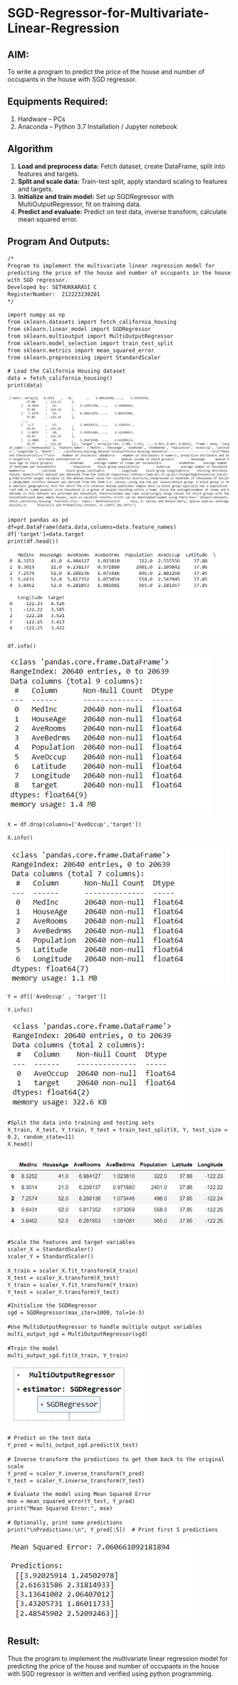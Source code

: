 # SGD-Regressor-for-Multivariate-Linear-Regression

## AIM:
To write a program to predict the price of the house and number of occupants in the house with SGD regressor.

## Equipments Required:
1. Hardware – PCs
2. Anaconda – Python 3.7 Installation / Jupyter notebook

## Algorithm
1. <b>Load and preprocess data:</b> Fetch dataset, create DataFrame, split into features and targets.
2. <b>Split and scale data:</b> Train-test split, apply standard scaling to features and targets.
3. <b>Initialize and train model:</b> Set up SGDRegressor with MultiOutputRegressor, fit on training data.
4. <b>Predict and evaluate:</b> Predict on test data, inverse transform, calculate mean squared error.

## Program And Outputs:
```
/*
Program to implement the multivariate linear regression model for predicting the price of the house and number of occupants in the house with SGD regressor.
Developed by: SETHUKKARASI C
RegisterNumber:  212223230201
*/
```

```
import numpy as np
from sklearn.datasets import fetch_california_housing
from sklearn.linear_model import SGDRegressor
from sklearn.multioutput import MultiOutputRegressor
from sklearn.model_selection import train_test_split
from sklearn.metrics import mean_squared_error
from sklearn.preprocessing import StandardScaler
```

```
# Load the California Housing dataset
data = fetch_california_housing()
print(data)
```

![output1](/o1.png)

```
import pandas as pd
df=pd.DataFrame(data.data,columns=data.feature_names)
df['target']=data.target
print(df.head())
```

![output2](/o2.png)

```
df.info()
```

![output3](/o3.png)

```
X = df.drop(columns=['AveOccup','target'])
```

```
X.info()
```

![output4](/o4.png)

```
Y = df[['AveOccup' , 'target']]
```

```
Y.info()
```

![output5](/o5.png)

```
#Split the data into training and testing sets
X_train, X_test, Y_train, Y_test = train_test_split(X, Y, test_size = 0.2, random_state=11)
X.head()
```

![output6](/o6.png)

```
#Scale the features and target variables
scaler_X = StandardScaler()
scaler_Y = StandardScaler()

X_train = scaler_X.fit_transform(X_train)
X_test = scaler_X.transform(X_test)
Y_train = scaler_Y.fit_transform(Y_train)
Y_test = scaler_Y.transform(Y_test)
```

```
#Initialize the SGDRegressor
sgd = SGDRegressor(max_iter=1000, tol=1e-3)

#Use MultiOutputRegressor to handle multiple output variables
multi_output_sgd = MultiOutputRegressor(sgd)

#Train the model
multi_output_sgd.fit(X_train, Y_train)
```

![output7](/o7.png)

```
# Predict on the test data
Y_pred = multi_output_sgd.predict(X_test)

# Inverse transform the predictions to get them back to the original scale
Y_pred = scaler_Y.inverse_transform(Y_pred)
Y_test = scaler_Y.inverse_transform(Y_test)
```

```
# Evaluate the model using Mean Squared Error
mse = mean_squared_error(Y_test, Y_pred)
print("Mean Squared Error:", mse)

# Optionally, print some predictions
print("\nPredictions:\n", Y_pred[:5])  # Print first 5 predictions
```

![output8](/o8.png)

## Result:
Thus the program to implement the multivariate linear regression model for predicting the price of the house and number of occupants in the house with SGD regressor is written and verified using python programming.
